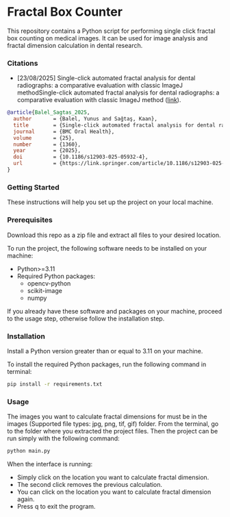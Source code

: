 # Fractal Box Counter
This repository contains a Python script for performing single click fractal box counting on medical images. It can be used for image analysis and fractal dimension calculation in dental research.

### Citations
- [23/08/2025] Single-click automated fractal analysis for dental radiographs: a comparative evaluation with classic ImageJ methodSingle-click automated fractal analysis for dental radiographs: a comparative evaluation with classic ImageJ method ([link](https://doi.org/10.1186/s12903-025-05932-4)).

```bibtex
@article{Balel_Sagtas_2025,
  author       = {Balel, Yunus and Sağtaş, Kaan},
  title        = {Single-click automated fractal analysis for dental radiographs: a comparative evaluation with classic ImageJ method},
  journal      = {BMC Oral Health},
  volume       = {25},
  number       = {1360},
  year         = {2025},
  doi          = {10.1186/s12903-025-05932-4},
  url          = {https://link.springer.com/article/10.1186/s12903-025-05932-4}
}
```

### Getting Started
These instructions will help you set up the project on your local machine.

### Prerequisites
Download this repo as a zip file and extract all files to your desired location.

To run the project, the following software needs to be installed on your machine:
- Python>=3.11
- Required Python packages:
  - opencv-python
  - scikit-image
  - numpy

If you already have these software and packages on your machine, proceed to the usage step, otherwise follow the installation step.

### Installation
Install a Python version greater than or equal to 3.11 on your machine.

To install the required Python packages, run the following command in terminal:

```bash
pip install -r requirements.txt
```

### Usage
The images you want to calculate fractal dimensions for must be in the images (Supported file types: jpg, png, tif, gif) folder.
From the terminal, go to the folder where you extracted the project files. Then the project can be run simply with the following command:

```bash
python main.py
```

When the interface is running: 
- Simply click on the location you want to calculate fractal dimension.
- The second click removes the previous calculation.
- You can click on the location you want to calculate fractal dimension again.
- Press q to exit the program.
